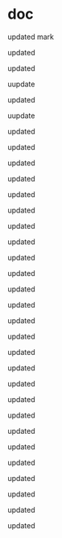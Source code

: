 doc
===

updated
mark
 
updated

updated

uupdate

updated

uupdate

updated

updated

updated


updated

updated

updated

updated

updated

updated

updated

updated

updated

updated

updated

updated

updated

updated

updated

updated

updated

updated

updated

updated

updated

updated

updated
